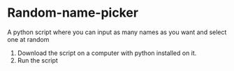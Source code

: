 # Random-name-picker
A python script where you can input as many names as you want and select one at random
1. Download the script on a computer with python installed on it. 
2. Run the script

